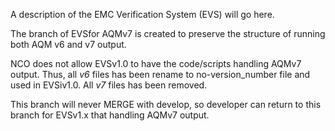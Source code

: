 A description of the EMC Verification System (EVS) will go here. 

The branch of EVSfor AQMv7 is created to preserve the structure of running both AQM v6 and v7 output.

NCO does not allow EVSv1.0 to have the code/scripts handling AQMv7 output.  Thus, all *v6* files has been rename to no-version_number file and used in EVSiv1.0.  All *v7* files has been removed.

This branch will never MERGE with develop, so developer can return to this branch for EVSv1.x that handling AQMv7 output.
